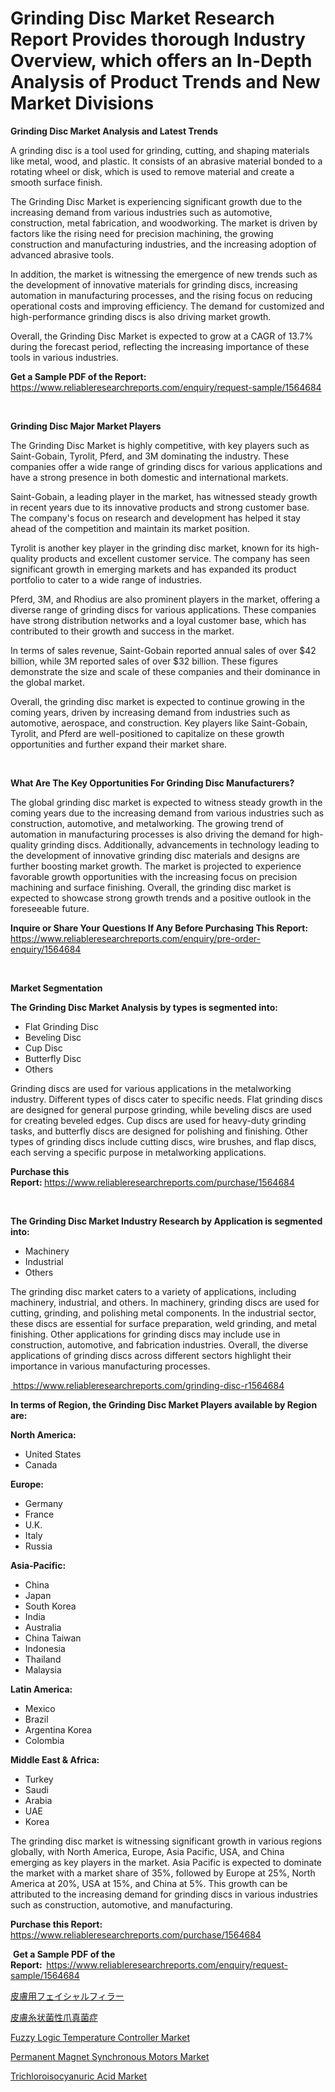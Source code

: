 <p><h1>Grinding Disc Market Research Report Provides thorough Industry Overview, which offers an In-Depth Analysis of Product Trends and New Market Divisions</h1></p><p><strong>Grinding Disc Market Analysis and Latest Trends</strong></p>
<p><p>A grinding disc is a tool used for grinding, cutting, and shaping materials like metal, wood, and plastic. It consists of an abrasive material bonded to a rotating wheel or disk, which is used to remove material and create a smooth surface finish.</p><p>The Grinding Disc Market is experiencing significant growth due to the increasing demand from various industries such as automotive, construction, metal fabrication, and woodworking. The market is driven by factors like the rising need for precision machining, the growing construction and manufacturing industries, and the increasing adoption of advanced abrasive tools.</p><p>In addition, the market is witnessing the emergence of new trends such as the development of innovative materials for grinding discs, increasing automation in manufacturing processes, and the rising focus on reducing operational costs and improving efficiency. The demand for customized and high-performance grinding discs is also driving market growth.</p><p>Overall, the Grinding Disc Market is expected to grow at a CAGR of 13.7% during the forecast period, reflecting the increasing importance of these tools in various industries.</p></p>
<p><strong>Get a Sample PDF of the Report:&nbsp;</strong> <a href="https://www.reliableresearchreports.com/enquiry/request-sample/1564684">https://www.reliableresearchreports.com/enquiry/request-sample/1564684</a></p>
<p>&nbsp;</p>
<p><strong>Grinding Disc Major Market Players</strong></p>
<p><p>The Grinding Disc Market is highly competitive, with key players such as Saint-Gobain, Tyrolit, Pferd, and 3M dominating the industry. These companies offer a wide range of grinding discs for various applications and have a strong presence in both domestic and international markets.</p><p>Saint-Gobain, a leading player in the market, has witnessed steady growth in recent years due to its innovative products and strong customer base. The company's focus on research and development has helped it stay ahead of the competition and maintain its market position.</p><p>Tyrolit is another key player in the grinding disc market, known for its high-quality products and excellent customer service. The company has seen significant growth in emerging markets and has expanded its product portfolio to cater to a wide range of industries.</p><p>Pferd, 3M, and Rhodius are also prominent players in the market, offering a diverse range of grinding discs for various applications. These companies have strong distribution networks and a loyal customer base, which has contributed to their growth and success in the market.</p><p>In terms of sales revenue, Saint-Gobain reported annual sales of over $42 billion, while 3M reported sales of over $32 billion. These figures demonstrate the size and scale of these companies and their dominance in the global market.</p><p>Overall, the grinding disc market is expected to continue growing in the coming years, driven by increasing demand from industries such as automotive, aerospace, and construction. Key players like Saint-Gobain, Tyrolit, and Pferd are well-positioned to capitalize on these growth opportunities and further expand their market share.</p></p>
<p>&nbsp;</p>
<p><strong>What Are The Key Opportunities For Grinding Disc Manufacturers?</strong></p>
<p><p>The global grinding disc market is expected to witness steady growth in the coming years due to the increasing demand from various industries such as construction, automotive, and metalworking. The growing trend of automation in manufacturing processes is also driving the demand for high-quality grinding discs. Additionally, advancements in technology leading to the development of innovative grinding disc materials and designs are further boosting market growth. The market is projected to experience favorable growth opportunities with the increasing focus on precision machining and surface finishing. Overall, the grinding disc market is expected to showcase strong growth trends and a positive outlook in the foreseeable future.</p></p>
<p><strong>Inquire or Share Your Questions If Any Before Purchasing This Report:</strong> <a href="https://www.reliableresearchreports.com/enquiry/pre-order-enquiry/1564684">https://www.reliableresearchreports.com/enquiry/pre-order-enquiry/1564684</a></p>
<p>&nbsp;</p>
<p><strong>Market Segmentation</strong></p>
<p><strong>The Grinding Disc Market Analysis by types is segmented into:</strong></p>
<p><ul><li>Flat Grinding Disc</li><li>Beveling Disc</li><li>Cup Disc</li><li>Butterfly Disc</li><li>Others</li></ul></p>
<p><p>Grinding discs are used for various applications in the metalworking industry. Different types of discs cater to specific needs. Flat grinding discs are designed for general purpose grinding, while beveling discs are used for creating beveled edges. Cup discs are used for heavy-duty grinding tasks, and butterfly discs are designed for polishing and finishing. Other types of grinding discs include cutting discs, wire brushes, and flap discs, each serving a specific purpose in metalworking applications.</p></p>
<p><strong>Purchase this Report:&nbsp;</strong><a href="https://www.reliableresearchreports.com/purchase/1564684">https://www.reliableresearchreports.com/purchase/1564684</a></p>
<p>&nbsp;</p>
<p><strong>The Grinding Disc Market Industry Research by Application is segmented into:</strong></p>
<p><ul><li>Machinery</li><li>Industrial</li><li>Others</li></ul></p>
<p><p>The grinding disc market caters to a variety of applications, including machinery, industrial, and others. In machinery, grinding discs are used for cutting, grinding, and polishing metal components. In the industrial sector, these discs are essential for surface preparation, weld grinding, and metal finishing. Other applications for grinding discs may include use in construction, automotive, and fabrication industries. Overall, the diverse applications of grinding discs across different sectors highlight their importance in various manufacturing processes.</p></p>
<p><a href="https://www.reliableresearchreports.com/grinding-disc-r1564684">&nbsp;https://www.reliableresearchreports.com/grinding-disc-r1564684</a></p>
<p><strong>In terms of Region, the Grinding Disc Market Players available by Region are:</strong></p>
<p>
    <p> <strong> North America: </strong>
        <ul>
            <li>United States</li>
            <li>Canada</li>
        </ul>
        </p> 
    <p> <strong> Europe: </strong>
        <ul>
            <li>Germany</li>
            <li>France</li>
            <li>U.K.</li>
            <li>Italy</li>
            <li>Russia</li>
        </ul>
        </p> 
    <p> <strong> Asia-Pacific: </strong>
        <ul>
            <li>China</li>
            <li>Japan</li>
            <li>South Korea</li>
            <li>India</li>
            <li>Australia</li>
            <li>China Taiwan</li>
            <li>Indonesia</li>
            <li>Thailand</li>
            <li>Malaysia</li>
        </ul>
        </p> 
    <p> <strong> Latin America: </strong>
        <ul>
            <li>Mexico</li>
            <li>Brazil</li>
            <li>Argentina Korea</li>
            <li>Colombia</li>
        </ul>
        </p> 
    <p> <strong> Middle East & Africa: </strong>
        <ul>
            <li>Turkey</li>
            <li>Saudi</li>
            <li>Arabia</li>
            <li>UAE</li>
            <li>Korea</li>
        </ul>
    </p>
    </p>
<p><p>The grinding disc market is witnessing significant growth in various regions globally, with North America, Europe, Asia Pacific, USA, and China emerging as key players in the market. Asia Pacific is expected to dominate the market with a market share of 35%, followed by Europe at 25%, North America at 20%, USA at 15%, and China at 5%. This growth can be attributed to the increasing demand for grinding discs in various industries such as construction, automotive, and manufacturing.</p></p>
<p><strong>Purchase this Report: </strong><a href="https://www.reliableresearchreports.com/purchase/1564684">https://www.reliableresearchreports.com/purchase/1564684</a></p>
<p>&nbsp;<strong>Get a Sample PDF of the Report:&nbsp;&nbsp;</strong><a href="https://www.reliableresearchreports.com/enquiry/request-sample/1564684">https://www.reliableresearchreports.com/enquiry/request-sample/1564684</a></p>
<p><strong></strong></p>
<p><p><a href="https://github.com/vlcostes/Market-Research-Report-List-1/blob/main/682193227124.md">皮膚用フェイシャルフィラー</a></p><p><a href="https://github.com/EstaSprer20231/Market-Research-Report-List-1/blob/main/735729827125.md">皮膚糸状菌性爪真菌症</a></p><p><a href="https://github.com/Angelnienowdseej3e45z3p8c/Market-Research-Report-List-2/blob/main/fuzzy-logic-temperature-controller-market.md">Fuzzy Logic Temperature Controller Market</a></p><p><a href="https://github.com/brentleyjimmiealvaradoz4l1rea/Market-Research-Report-List-2/blob/main/permanent-magnet-synchronous-motors-market.md">Permanent Magnet Synchronous Motors Market</a></p><p><a href="https://issuu.com/reportprime-2/docs/trichloroisocyanuric-acid-market-size-2030.pptx">Trichloroisocyanuric Acid Market</a></p></p>